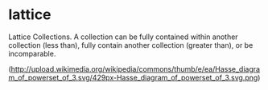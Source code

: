 lattice
=======

Lattice Collections. A collection can be fully contained within another collection (less than), fully contain another collection (greater than), or be incomparable.


(http://upload.wikimedia.org/wikipedia/commons/thumb/e/ea/Hasse_diagram_of_powerset_of_3.svg/429px-Hasse_diagram_of_powerset_of_3.svg.png)
